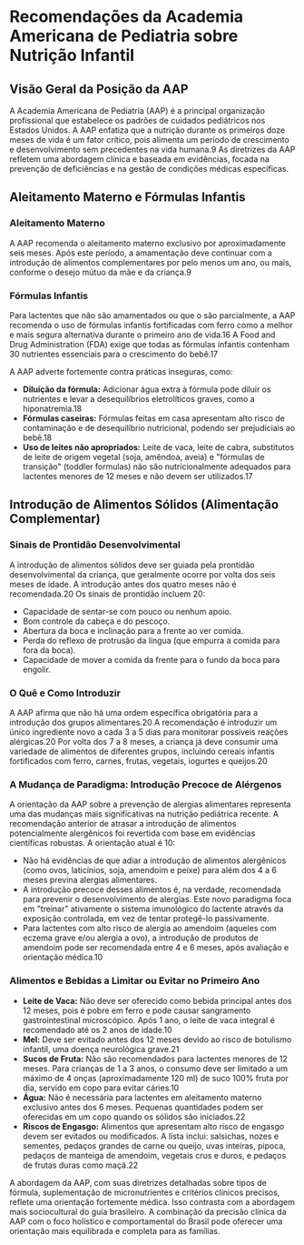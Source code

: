 # Recomendações da Academia Americana de Pediatria sobre Nutrição Infantil

## Visão Geral da Posição da AAP
A Academia Americana de Pediatria (AAP) é a principal organização profissional que estabelece os padrões de cuidados pediátricos nos Estados Unidos. A AAP enfatiza que a nutrição durante os primeiros doze meses de vida é um fator crítico, pois alimenta um período de crescimento e desenvolvimento sem precedentes na vida humana.9 As diretrizes da AAP refletem uma abordagem clínica e baseada em evidências, focada na prevenção de deficiências e na gestão de condições médicas específicas.

## Aleitamento Materno e Fórmulas Infantis

### Aleitamento Materno
A AAP recomenda o aleitamento materno exclusivo por aproximadamente seis meses. Após este período, a amamentação deve continuar com a introdução de alimentos complementares por pelo menos um ano, ou mais, conforme o desejo mútuo da mãe e da criança.9

### Fórmulas Infantis
Para lactentes que não são amamentados ou que o são parcialmente, a AAP recomenda o uso de fórmulas infantis fortificadas com ferro como a melhor e mais segura alternativa durante o primeiro ano de vida.16 A Food and Drug Administration (FDA) exige que todas as fórmulas infantis contenham 30 nutrientes essenciais para o crescimento do bebê.17

A AAP adverte fortemente contra práticas inseguras, como:
- **Diluição da fórmula:** Adicionar água extra à fórmula pode diluir os nutrientes e levar a desequilíbrios eletrolíticos graves, como a hiponatremia.18
- **Fórmulas caseiras:** Fórmulas feitas em casa apresentam alto risco de contaminação e de desequilíbrio nutricional, podendo ser prejudiciais ao bebê.18
- **Uso de leites não apropriados:** Leite de vaca, leite de cabra, substitutos de leite de origem vegetal (soja, amêndoa, aveia) e "fórmulas de transição" (toddler formulas) não são nutricionalmente adequados para lactentes menores de 12 meses e não devem ser utilizados.17

## Introdução de Alimentos Sólidos (Alimentação Complementar)

### Sinais de Prontidão Desenvolvimental
A introdução de alimentos sólidos deve ser guiada pela prontidão desenvolvimental da criança, que geralmente ocorre por volta dos seis meses de idade. A introdução antes dos quatro meses não é recomendada.20 Os sinais de prontidão incluem 20:
- Capacidade de sentar-se com pouco ou nenhum apoio.
- Bom controle da cabeça e do pescoço.
- Abertura da boca e inclinação para a frente ao ver comida.
- Perda do reflexo de protrusão da língua (que empurra a comida para fora da boca).
- Capacidade de mover a comida da frente para o fundo da boca para engolir.

### O Quê e Como Introduzir
A AAP afirma que não há uma ordem específica obrigatória para a introdução dos grupos alimentares.20 A recomendação é introduzir um único ingrediente novo a cada 3 a 5 dias para monitorar possíveis reações alérgicas.20 Por volta dos 7 a 8 meses, a criança já deve consumir uma variedade de alimentos de diferentes grupos, incluindo cereais infantis fortificados com ferro, carnes, frutas, vegetais, iogurtes e queijos.20

### A Mudança de Paradigma: Introdução Precoce de Alérgenos
A orientação da AAP sobre a prevenção de alergias alimentares representa uma das mudanças mais significativas na nutrição pediátrica recente. A recomendação anterior de atrasar a introdução de alimentos potencialmente alergênicos foi revertida com base em evidências científicas robustas. A orientação atual é 10:
- Não há evidências de que adiar a introdução de alimentos alergênicos (como ovos, laticínios, soja, amendoim e peixe) para além dos 4 a 6 meses previna alergias alimentares.
- A introdução precoce desses alimentos é, na verdade, recomendada para prevenir o desenvolvimento de alergias. Este novo paradigma foca em "treinar" ativamente o sistema imunológico do lactente através da exposição controlada, em vez de tentar protegê-lo passivamente.
- Para lactentes com alto risco de alergia ao amendoim (aqueles com eczema grave e/ou alergia a ovo), a introdução de produtos de amendoim pode ser recomendada entre 4 e 6 meses, após avaliação e orientação médica.10

### Alimentos e Bebidas a Limitar ou Evitar no Primeiro Ano
- **Leite de Vaca:** Não deve ser oferecido como bebida principal antes dos 12 meses, pois é pobre em ferro e pode causar sangramento gastrointestinal microscópico. Após 1 ano, o leite de vaca integral é recomendado até os 2 anos de idade.10
- **Mel:** Deve ser evitado antes dos 12 meses devido ao risco de botulismo infantil, uma doença neurológica grave.21
- **Sucos de Fruta:** Não são recomendados para lactentes menores de 12 meses. Para crianças de 1 a 3 anos, o consumo deve ser limitado a um máximo de 4 onças (aproximadamente 120 ml) de suco 100% fruta por dia, servido em copo para evitar cáries.10
- **Água:** Não é necessária para lactentes em aleitamento materno exclusivo antes dos 6 meses. Pequenas quantidades podem ser oferecidas em um copo quando os sólidos são iniciados.22
- **Riscos de Engasgo:** Alimentos que apresentam alto risco de engasgo devem ser evitados ou modificados. A lista inclui: salsichas, nozes e sementes, pedaços grandes de carne ou queijo, uvas inteiras, pipoca, pedaços de manteiga de amendoim, vegetais crus e duros, e pedaços de frutas duras como maçã.22

A abordagem da AAP, com suas diretrizes detalhadas sobre tipos de fórmula, suplementação de micronutrientes e critérios clínicos precisos, reflete uma orientação fortemente médica. Isso contrasta com a abordagem mais sociocultural do guia brasileiro. A combinação da precisão clínica da AAP com o foco holístico e comportamental do Brasil pode oferecer uma orientação mais equilibrada e completa para as famílias.